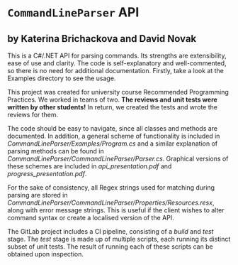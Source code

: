 # `CommandLineParser` API
## by Katerina Brichackova and David Novak

This is a C#/.NET API for parsing commands. Its strengths are extensibility, ease of use and clarity. The code is self-explanatory and well-commented, so there is no need for additional documentation. Firstly, take a look at the Examples directory to see the usage.

This project was created for university course Recommended Programming Practices. We worked in teams of two.
**The reviews and unit tests were written by other students!** In return, we created the tests and wrote the reviews for them.

The code should be easy to navigate, since all classes and methods are documented. In addition, a general scheme of functionality is included in *CommandLineParser/Examples/Program.cs* and a similar explanation of parsing methods can be found in *CommandLineParser/CommandLineParser/Parser.cs*. Graphical versions of these schemes are included in *api_presentation.pdf* and *progress_presentation.pdf*.

For the sake of consistency, all Regex strings used for matching during parsing are stored in *CommandLineParser/CommandLineParser/Properties/Resources.resx*, along with error message strings. This is useful if the client wishes to alter command syntax or create a localised version of the API.

The GitLab project includes a CI pipeline, consisting of a *build* and *test* stage. The *test* stage is made up of multiple scripts, each running its distinct subset of unit tests. The result of running each of these scripts can be obtained upon inspection.

